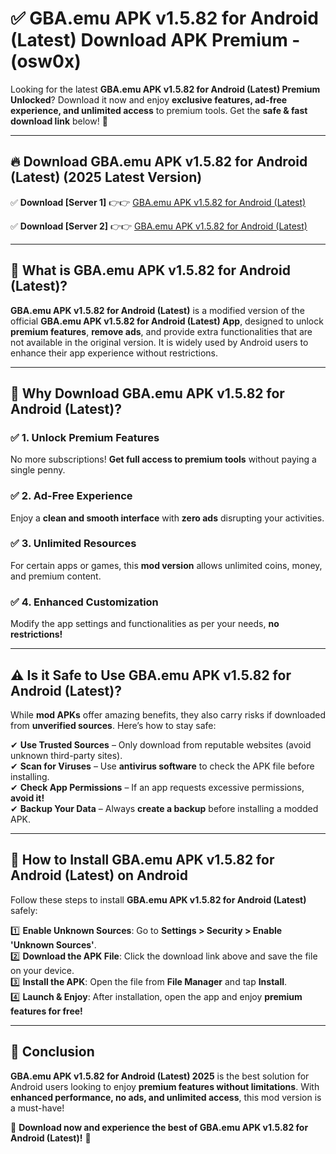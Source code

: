 
# ✅ GBA.emu APK v1.5.82 for Android (Latest) Download APK Premium -  (osw0x) 

Looking for the latest **GBA.emu APK v1.5.82 for Android (Latest) Premium Unlocked**? Download it now and enjoy **exclusive features, ad-free experience, and unlimited access** to premium tools. Get the **safe & fast download link** below! 🚀

---

## 🔥 Download GBA.emu APK v1.5.82 for Android (Latest) (2025 Latest Version)

✅ **Download [Server 1]** 👉👉 [GBA.emu APK v1.5.82 for Android (Latest) ](https://apkcomod.com?title=GBA.emu_APK_v1.5.82_for_Android_(Latest))  

✅ **Download [Server 2]** 👉👉 [GBA.emu APK v1.5.82 for Android (Latest) ](https://apkcomod.com?title=GBA.emu_APK_v1.5.82_for_Android_(Latest))  


---

## 📌 What is GBA.emu APK v1.5.82 for Android (Latest)?

**GBA.emu APK v1.5.82 for Android (Latest)** is a modified version of the official **GBA.emu APK v1.5.82 for Android (Latest) App**, designed to unlock **premium features**, **remove ads**, and provide extra functionalities that are not available in the original version. It is widely used by Android users to enhance their app experience without restrictions.

---

## 🌟 Why Download GBA.emu APK v1.5.82 for Android (Latest)?

### ✅ 1. Unlock Premium Features
No more subscriptions! **Get full access to premium tools** without paying a single penny.

### ✅ 2. Ad-Free Experience
Enjoy a **clean and smooth interface** with **zero ads** disrupting your activities.

### ✅ 3. Unlimited Resources
For certain apps or games, this **mod version** allows unlimited coins, money, and premium content.

### ✅ 4. Enhanced Customization
Modify the app settings and functionalities as per your needs, **no restrictions!**

---

## ⚠️ Is it Safe to Use GBA.emu APK v1.5.82 for Android (Latest)?

While **mod APKs** offer amazing benefits, they also carry risks if downloaded from **unverified sources**. Here’s how to stay safe:

✔ **Use Trusted Sources** – Only download from reputable websites (avoid unknown third-party sites).  
✔ **Scan for Viruses** – Use **antivirus software** to check the APK file before installing.  
✔ **Check App Permissions** – If an app requests excessive permissions, **avoid it!**  
✔ **Backup Your Data** – Always **create a backup** before installing a modded APK.

---

## 📲 How to Install GBA.emu APK v1.5.82 for Android (Latest) on Android

Follow these steps to install **GBA.emu APK v1.5.82 for Android (Latest)** safely:

1️⃣ **Enable Unknown Sources**: Go to **Settings > Security > Enable 'Unknown Sources'**.  
2️⃣ **Download the APK File**: Click the download link above and save the file on your device.  
3️⃣ **Install the APK**: Open the file from **File Manager** and tap **Install**.  
4️⃣ **Launch & Enjoy**: After installation, open the app and enjoy **premium features for free!**

---

## 🚀 Conclusion

**GBA.emu APK v1.5.82 for Android (Latest) 2025** is the best solution for Android users looking to enjoy **premium features without limitations**. With **enhanced performance, no ads, and unlimited access**, this mod version is a must-have!

🔻 **Download now and experience the best of GBA.emu APK v1.5.82 for Android (Latest)!** 🔻

